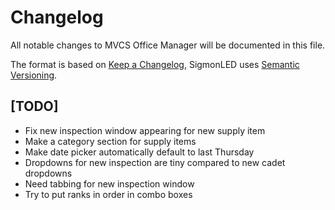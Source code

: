 # Changelog
All notable changes to MVCS Office Manager will be documented in this file.

The format is based on [Keep a Changelog](https://keepachangelog.com/en/1.0.0/),
SigmonLED uses [Semantic Versioning](https://semver.org/spec/v2.0.0.html).

[comment]: # (This is a comment, it will not be included)

## [TODO]
- Fix new inspection window appearing for new supply item
- Make a category section for supply items
- Make date picker automatically default to last Thursday
- Dropdowns for new inspection are tiny compared to new cadet dropdowns
- Need tabbing for new inspection window
- Try to put ranks in order in combo boxes
